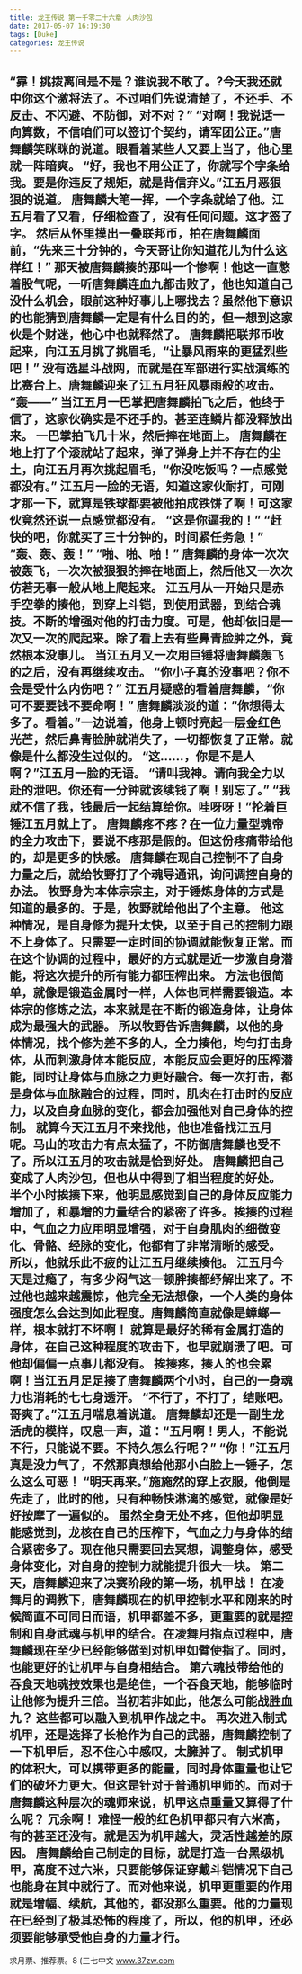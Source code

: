 ```yaml
---
title: 龙王传说 第一千零二十六章 人肉沙包
date: 2017-05-07 16:19:30
tags: [Duke]
categories: 龙王传说
---
```


“靠！挑拨离间是不是？谁说我不敢了。?今天我还就中你这个激将法了。不过咱们先说清楚了，不还手、不反击、不闪避、不防御，对不对？”
“对啊！我说话一向算数，不信咱们可以签订个契约，请军团公正。”唐舞麟笑眯眯的说道。眼看着某些人又要上当了，他心里就一阵暗爽。
“好，我也不用公正了，你就写个字条给我。要是你违反了规矩，就是背信弃义。”江五月恶狠狠的说道。
唐舞麟大笔一挥，一个字条就给了他。江五月看了又看，仔细检查了，没有任何问题。这才签了字。
然后从怀里摸出一叠联邦币，拍在唐舞麟面前，“先来三十分钟的，今天哥让你知道花儿为什么这样红！”
那天被唐舞麟揍的那叫一个惨啊！他这一直憋着股气呢，一听唐舞麟连血九都击败了，他也知道自己没什么机会，眼前这种好事儿上哪找去？虽然他下意识的也能猜到唐舞麟一定是有什么目的的，但一想到这家伙是个财迷，他心中也就释然了。
唐舞麟把联邦币收起来，向江五月挑了挑眉毛，“让暴风雨来的更猛烈些吧！”
没有选星斗战网，而就是在军部进行实战演练的比赛台上。唐舞麟迎来了江五月狂风暴雨般的攻击。
“轰——”
当江五月一巴掌把唐舞麟拍飞之后，他终于信了，这家伙确实是不还手的。甚至连鳞片都没释放出来。
一巴掌拍飞几十米，然后摔在地面上。
唐舞麟在地上打了个滚就站了起来，弹了弹身上并不存在的尘土，向江五月再次挑起眉毛，“你没吃饭吗？一点感觉都没有。”
江五月一脸的无语，知道这家伙耐打，可刚才那一下，就算是铁球都要被他拍成铁饼了啊！可这家伙竟然还说一点感觉都没有。
“这是你逼我的！”
“赶快的吧，你就买了三十分钟的，时间紧任务急！”
“轰、轰、轰！”
“啪、啪、啪！”
唐舞麟的身体一次次被轰飞，一次次被狠狠的摔在地面上，然后他又一次次仿若无事一般从地上爬起来。
江五月从一开始只是赤手空拳的揍他，到穿上斗铠，到使用武器，到结合魂技。不断的增强对他的打击力度。可是，他却依旧是一次又一次的爬起来。除了看上去有些鼻青脸肿之外，竟然根本没事儿。
当江五月又一次用巨锤将唐舞麟轰飞的之后，没有再继续攻击。
“你小子真的没事吧？你不会是受什么内伤吧？”
江五月疑惑的看着唐舞麟，“你可不要要钱不要命啊！”
唐舞麟淡淡的道：“你想得太多了。看着。”一边说着，他身上顿时亮起一层金红色光芒，然后鼻青脸肿就消失了，一切都恢复了正常。就像是什么都没生过似的。
“这……，你是不是人啊？”江五月一脸的无语。
“请叫我神。请向我全力以赴的泄吧。你还有一分钟就该续钱了啊！别忘了。”
“我就不信了我，钱最后一起结算给你。哇呀呀！”抡着巨锤江五月就上了。
唐舞麟疼不疼？在一位力量型魂帝的全力攻击下，要说不疼那是假的。但这份疼痛带给他的，却是更多的快感。
唐舞麟在现自己控制不了自身力量之后，就给牧野打了个魂导通讯，询问调控自身的办法。
牧野身为本体宗宗主，对于锤炼身体的方式是知道的最多的。于是，牧野就给他出了个主意。
他这种情况，是自身修为提升太快，以至于自己的控制力跟不上身体了。只需要一定时间的协调就能恢复正常。而在这个协调的过程中，最好的方式就是近一步激自身潜能，将这次提升的所有能力都压榨出来。
方法也很简单，就像是锻造金属时一样，人体也同样需要锻造。本体宗的修炼之法，本来就是在不断的锻造身体，让身体成为最强大的武器。
所以牧野告诉唐舞麟，以他的身体情况，找个修为差不多的人，全力揍他，均匀打击身体，从而刺激身体本能反应，本能反应会更好的压榨潜能，同时让身体与血脉之力更好融合。每一次打击，都是身体与血脉融合的过程，同时，肌肉在打击时的反应力，以及自身血脉的变化，都会加强他对自己身体的控制。
就算今天江五月不来找他，他也准备找江五月呢。马山的攻击力有点太猛了，不防御唐舞麟也受不了。所以江五月的攻击就是恰到好处。
唐舞麟把自己变成了人肉沙包，但也从中得到了相当程度的好处。
半个小时挨揍下来，他明显感觉到自己的身体反应能力增加了，和暴增的力量结合的紧密了许多。挨揍的过程中，气血之力应用明显增强，对于自身肌肉的细微变化、骨骼、经脉的变化，他都有了非常清晰的感受。
所以，他就乐此不疲的让江五月继续揍他。
江五月今天是过瘾了，有多少闷气这一顿胖揍都纾解出来了。不过他也越来越震惊，他完全无法想像，一个人类的身体强度怎么会达到如此程度。唐舞麟简直就像是蟑螂一样，根本就打不坏啊！
就算是最好的稀有金属打造的身体，在自己这种程度的攻击下，也早就崩溃了吧。可他却偏偏一点事儿都没有。
挨揍疼，揍人的也会累啊！当江五月足足揍了唐舞麟两个小时，自己的一身魂力也消耗的七七身透汗。
“不行了，不打了，结账吧。哥爽了。”江五月喘息着说道。
唐舞麟却还是一副生龙活虎的模样，叹息一声，道：“五月啊！男人，不能说不行，只能说不要。不持久怎么行呢？”
“你！”江五月真是没力气了，不然那真想给他那小白脸上一锤子，怎么这么可恶！
“明天再来。”施施然的穿上衣服，他倒是先走了，此时的他，只有种畅快淋漓的感觉，就像是好好按摩了一遍似的。
虽然全身无处不疼，但他却明显能感觉到，龙核在自己的压榨下，气血之力与身体的结合紧密多了。现在他只需要回去冥想，调整身体，感受身体变化，对自身的控制力就能提升很大一块。
第二天，唐舞麟迎来了决赛阶段的第一场，机甲战！
在凌舞月的调教下，唐舞麟现在的机甲控制水平和刚来的时候简直不可同日而语，机甲都差不多，更重要的就是控制和自身武魂与机甲的结合。在凌舞月指点过程中，唐舞麟现在至少已经能够做到对机甲如臂使指了。同时，也能更好的让机甲与自身相结合。
第六魂技带给他的吞食天地魂技效果也是绝佳，一个吞食天地，能够临时让他修为提升三倍。当初若非如此，他怎么可能战胜血九？
这些都可以融入到机甲作战之中。
再次进入制式机甲，还是选择了长枪作为自己的武器，唐舞麟控制了一下机甲后，忍不住心中感叹，太臃肿了。
制式机甲的体积大，可以携带更多的能量，同时身体重量也让它们的破坏力更大。但这是针对于普通机甲师的。而对于唐舞麟这种层次的魂师来说，机甲这点重量又算得了什么呢？
冗余啊！
难怪一般的红色机甲都只有六米高，有的甚至还没有。就是因为机甲越大，灵活性越差的原因。
唐舞麟给自己制定的目标，就是打造一台黑级机甲，高度不过六米，只要能够保证穿戴斗铠情况下自己也能身在其中就行了。而对他来说，机甲更重要的作用就是增幅、续航，其他的，都没那么重要。他的力量现在已经到了极其恐怖的程度了，所以，他的机甲，还必须要能够承受他自身的力量才行。
-------------------------------------------------
求月票、推荐票。8
(三七中文 www.37zw.com